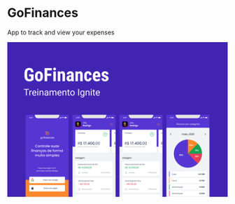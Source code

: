 # GoFinances
App to track and view your expenses

![thumbnail](https://github.com/Biz1999/gofinances/blob/main/src/assets/thumbnail.png)

